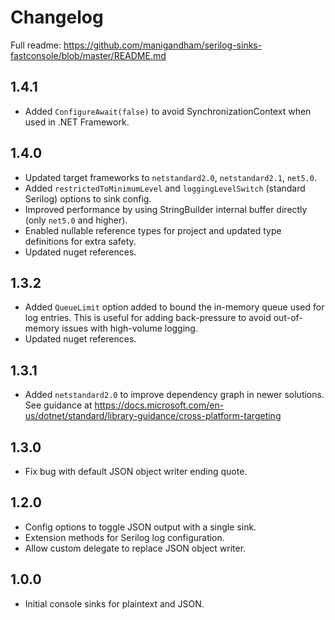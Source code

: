 # Changelog

Full readme: https://github.com/manigandham/serilog-sinks-fastconsole/blob/master/README.md

## 1.4.1
- Added `ConfigureAwait(false)` to avoid SynchronizationContext when used in .NET Framework.

## 1.4.0
- Updated target frameworks to `netstandard2.0`, `netstandard2.1`, `net5.0`.
- Added `restrictedToMinimumLevel` and `loggingLevelSwitch` (standard Serilog) options to sink config.
- Improved performance by using StringBuilder internal buffer directly (only `net5.0` and higher).
- Enabled nullable reference types for project and updated type definitions for extra safety.
- Updated nuget references.

## 1.3.2
- Added `QueueLimit` option added to bound the in-memory queue used for log entries. This is useful for adding back-pressure to avoid out-of-memory issues with high-volume logging.
- Updated nuget references.

## 1.3.1
- Added `netstandard2.0` to improve dependency graph in newer solutions. See guidance at https://docs.microsoft.com/en-us/dotnet/standard/library-guidance/cross-platform-targeting

## 1.3.0
- Fix bug with default JSON object writer ending quote.

## 1.2.0
- Config options to toggle JSON output with a single sink.
- Extension methods for Serilog log configuration.
- Allow custom delegate to replace JSON object writer.

## 1.0.0
- Initial console sinks for plaintext and JSON.